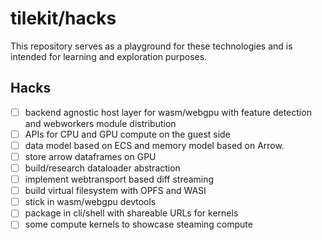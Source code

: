 
# tilekit/hacks

This repository serves as a playground for these technologies and is intended for learning and exploration purposes.

## Hacks

- [ ]  backend agnostic host layer for wasm/webgpu with feature detection and webworkers module distribution
- [ ]  APIs for CPU and GPU compute on the guest side
- [ ]  data model based on ECS and memory model based on Arrow.
- [ ]  store arrow dataframes on GPU
- [ ]  build/research dataloader abstraction
- [ ]  implement webtransport based diff streaming
- [ ]  build virtual filesystem with OPFS and WASI
- [ ]  stick in wasm/webgpu devtools
- [ ]  package in cli/shell with shareable URLs for kernels
- [ ]  some compute kernels to showcase steaming compute
